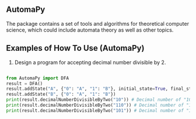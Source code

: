 ## AutomaPy

The package contains a set of tools and algorithms for theoretical computer science, which could include automata theory as well as other topics.


## Examples of How To Use (AutomaPy)

1. Design a program for accepting decimal number divisible by 2.

```py

from AutomaPy import DFA
result = DFA()
result.addState("A", {"0": "A", "1": "B"}, initial_state=True, final_state=True)
result.addState("B", {"0": "A", "1": "B"})
print(result.decimalNumberDivisibleByTwo("10")) # Decimal number of "10" is 2
print(result.decimalNumberDivisibleByTwo("110")) # Decimal number of "10" is 6
print(result.decimalNumberDivisibleByTwo("101")) # Decimal number of "10" is 5

```